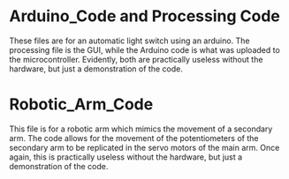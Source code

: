 # Arduino_Code and Processing Code

These files are for an automatic light switch using an arduino. The processing file is the GUI, while the Arduino code is what was uploaded to the microcontroller. Evidently, both are practically useless without the hardware, but just a demonstration of the code.

# Robotic_Arm_Code

This file is for a robotic arm which mimics the movement of a secondary arm. The code allows for the movement of the potentiometers of the secondary arm to be replicated in the servo motors of the main arm. Once again, this is practically useless without the hardware, but just a demonstration of the code.
